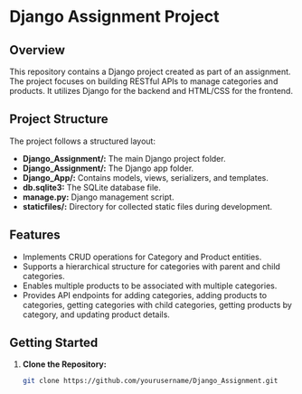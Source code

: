 # Django Assignment Project

## Overview

This repository contains a Django project created as part of an assignment. The project focuses on building RESTful APIs to manage categories and products. It utilizes Django for the backend and HTML/CSS for the frontend.

## Project Structure

The project follows a structured layout:

- **Django_Assignment/:** The main Django project folder.
- **Django_Assignment/:** The Django app folder.
- **Django_App/:** Contains models, views, serializers, and templates.
- **db.sqlite3:** The SQLite database file.
- **manage.py:** Django management script.
- **staticfiles/:** Directory for collected static files during development.

## Features

- Implements CRUD operations for Category and Product entities.
- Supports a hierarchical structure for categories with parent and child categories.
- Enables multiple products to be associated with multiple categories.
- Provides API endpoints for adding categories, adding products to categories, getting categories with child categories, getting products by category, and updating product details.

## Getting Started

1. **Clone the Repository:**
   ```bash
   git clone https://github.com/yourusername/Django_Assignment.git
